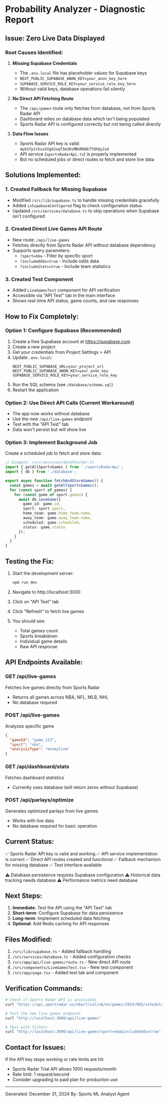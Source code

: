 # Probability Analyzer - Diagnostic Report

## Issue: Zero Live Data Displayed

### Root Causes Identified:

1. **Missing Supabase Credentials**
   - The `.env.local` file has placeholder values for Supabase keys
   - `NEXT_PUBLIC_SUPABASE_ANON_KEY=your_anon_key_here`
   - `SUPABASE_SERVICE_ROLE_KEY=your_service_role_key_here`
   - Without valid keys, database operations fail silently

2. **No Direct API Fetching Route**
   - The `/api/games` route only fetches from database, not from Sports Radar API
   - Dashboard relies on database data which isn't being populated
   - Sports Radar API is configured correctly but not being called directly

3. **Data Flow Issues**
   - Sports Radar API key is valid: `4pkSfpJrkus2VgdJoqT3m30sMBVR8QkTTdhQyJzd`
   - API service (`sportsRadarApi.ts`) is properly implemented
   - But no scheduled jobs or direct routes to fetch and store live data

## Solutions Implemented:

### 1. Created Fallback for Missing Supabase
- Modified `/src/lib/supabase.ts` to handle missing credentials gracefully
- Added `isSupabaseConfigured` flag to check configuration status
- Updated `/src/services/database.ts` to skip operations when Supabase isn't configured

### 2. Created Direct Live Games API Route
- New route: `/api/live-games` 
- Fetches directly from Sports Radar API without database dependency
- Supports query parameters:
  - `?sport=nba` - Filter by specific sport
  - `?includeOdds=true` - Include odds data
  - `?includeStats=true` - Include team statistics

### 3. Created Test Component
- Added `LiveGamesTest` component for API verification
- Accessible via "API Test" tab in the main interface
- Shows real-time API status, game counts, and raw responses

## How to Fix Completely:

### Option 1: Configure Supabase (Recommended)
1. Create a free Supabase account at https://supabase.com
2. Create a new project
3. Get your credentials from Project Settings > API
4. Update `.env.local`:
   ```
   NEXT_PUBLIC_SUPABASE_URL=your_project_url
   NEXT_PUBLIC_SUPABASE_ANON_KEY=your_anon_key
   SUPABASE_SERVICE_ROLE_KEY=your_service_role_key
   ```
5. Run the SQL schema (see `/database/schema.sql`)
6. Restart the application

### Option 2: Use Direct API Calls (Current Workaround)
- The app now works without database
- Use the new `/api/live-games` endpoint
- Test with the "API Test" tab
- Data won't persist but will show live

### Option 3: Implement Background Job
Create a scheduled job to fetch and store data:
```typescript
// Example: /src/services/dataFetcher.ts
import { getAllSportsGames } from './sportsRadarApi';
import { db } from './database';

export async function fetchAndStoreGames() {
  const games = await getAllSportsGames();
  for (const sport of games) {
    for (const game of sport.games) {
      await db.saveGame({
        game_id: game.id,
        sport: sport.sport,
        home_team: game.home_team.name,
        away_team: game.away_team.name,
        scheduled: game.scheduled,
        status: game.status
      });
    }
  }
}
```

## Testing the Fix:

1. Start the development server:
   ```bash
   npm run dev
   ```

2. Navigate to http://localhost:3000

3. Click on "API Test" tab

4. Click "Refresh" to fetch live games

5. You should see:
   - Total games count
   - Sports breakdown
   - Individual game details
   - Raw API response

## API Endpoints Available:

### GET /api/live-games
Fetches live games directly from Sports Radar
- Returns all games across NBA, NFL, MLB, NHL
- No database required

### POST /api/live-games
Analyzes specific game
```json
{
  "gameId": "game_123",
  "sport": "nba",
  "analysisType": "moneyline"
}
```

### GET /api/dashboard/stats
Fetches dashboard statistics
- Currently uses database (will return zeros without Supabase)

### POST /api/parlays/optimize
Generates optimized parlays from live games
- Works with live data
- No database required for basic operation

## Current Status:

✅ Sports Radar API key is valid and working
✅ API service implementation is correct
✅ Direct API routes created and functional
✅ Fallback mechanism for missing database
✅ Test interface available

⚠️ Database persistence requires Supabase configuration
⚠️ Historical data tracking needs database
⚠️ Performance metrics need database

## Next Steps:

1. **Immediate**: Test the API using the "API Test" tab
2. **Short-term**: Configure Supabase for data persistence
3. **Long-term**: Implement scheduled data fetching
4. **Optional**: Add Redis caching for API responses

## Files Modified:

1. `/src/lib/supabase.ts` - Added fallback handling
2. `/src/services/database.ts` - Added configuration checks
3. `/src/app/api/live-games/route.ts` - New direct API route
4. `/src/components/LiveGamesTest.tsx` - New test component
5. `/src/app/page.tsx` - Added test tab and component

## Verification Commands:

```bash
# Check if Sports Radar API is accessible
curl "https://api.sportradar.us/nba/trial/v8/en/games/2024/REG/schedule.json?api_key=4pkSfpJrkus2VgdJoqT3m30sMBVR8QkTTdhQyJzd"

# Test the new live games endpoint
curl "http://localhost:3000/api/live-games"

# Test with filters
curl "http://localhost:3000/api/live-games?sport=nba&includeOdds=true"
```

## Contact for Issues:

If the API key stops working or rate limits are hit:
- Sports Radar Trial API allows 1000 requests/month
- Rate limit: 1 request/second
- Consider upgrading to paid plan for production use

---

Generated: December 31, 2024
By: Sports ML Analyst Agent